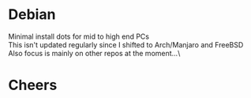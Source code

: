 # Debian 
Minimal install dots for mid to high end PCs\
This isn't updated regularly since I shifted to Arch/Manjaro and FreeBSD\
Also focus is mainly on other repos at the moment...\
# Cheers
